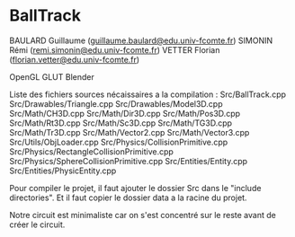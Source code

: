 # BallTrack

BAULARD Guillaume (guillaume.baulard@edu.univ-fcomte.fr)
SIMONIN Rémi (remi.simonin@edu.univ-fcomte.fr)
VETTER Florian (florian.vetter@edu.univ-fcomte.fr)

OpenGL
GLUT
Blender

Liste des fichiers sources nécaissaires a la compilation : 
Src/BallTrack.cpp
Src/Drawables/Triangle.cpp
Src/Drawables/Model3D.cpp
Src/Math/CH3D.cpp
Src/Math/Dir3D.cpp
Src/Math/Pos3D.cpp
Src/Math/Rt3D.cpp
Src/Math/Sc3D.cpp
Src/Math/TG3D.cpp
Src/Math/Tr3D.cpp
Src/Math/Vector2.cpp
Src/Math/Vector3.cpp
Src/Utils/ObjLoader.cpp
Src/Physics/CollisionPrimitive.cpp
Src/Physics/RectangleCollisionPrimitive.cpp
Src/Physics/SphereCollisionPrimitive.cpp
Src/Entities/Entity.cpp
Src/Entities/PhysicEntity.cpp

Pour compiler le projet, il faut ajouter le dossier Src dans le "include directories".
Et il faut copier le dossier data a la racine du projet.

Notre circuit est minimaliste car on s'est concentré sur le reste avant de créer le circuit.
